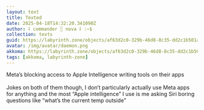 ```yaml
---
layout: text
title: Texted
date: 2025-04-18T14:32:20.341090Z
author: ⸸ commander ░ nova ⸸ :~$
collection: texts
guid: https://labyrinth.zone/objects/af63d2c0-329b-46d8-8c35-dd2c1b501acc
avatar: /img/avatar/daemon.png
akkoma: https://labyrinth.zone/objects/af63d2c0-329b-46d8-8c35-dd2c1b501acc
tags: [akkoma, labyrinth-zone]
---
```


<p>Meta’s blocking access to Apple Intelligence writing tools on their apps<br><br>Jokes on both of them though, I don’t particularly actually use Meta apps for anything and the most “Apple intelligence” I use is me asking Siri boring questions like “what’s the current temp outside”</p>
